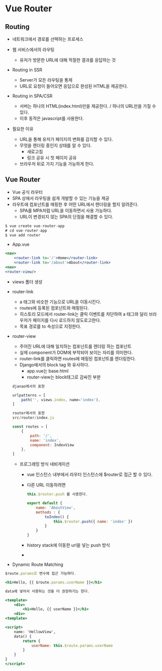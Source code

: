 # Vue Router

## Routing

- 네트워크에서 경로를 선택하는 프로세스
- 웹 서비스에서의 라우팅
    - 유저가 방문한 URL에 대해 적절한 결과를 응답하는 것
- Routing in SSR
    - Server가 모든 라우팅을 통제
    - URL로 요청이 들어오면 응답으로 완성된 HTML을 제공한다.
- Routing in SPA/CSR
    - 서버는 하나의 HTML(index.html)만을 제공한다. /  하나의 URL만을 가질 수 있다.
    - 이후 동작은 javascript를 사용한다.

- 필요한 이유
    - URL을 통해 유저가 페이지의 변화를 감지할 수 있다.
    - 무엇을 렌더링 중인지 상태를 알 수 있다.
        - 새로고침
        - 링크 공유 시 첫 페이지 공유
    - 브라우저 뒤로 가지 기능을 가능하게 한다.

## Vue Router

- Vue 공식 라우터
- SPA 상에서 라우팅을 쉽게 개발할 수 있는 기능을 제공
- 라우트에 컴포넌트를 매핑한 후 어떤 URL에서 렌더링을 할지 알려준다.
    - SPA를 MPA처럼 URL을 이동하면서 사용 가능하다.
    - URL이 변경되지 않는 SPA의 단점을 해결할 수 있다.

```jsx
$ vue create vue-router-app
# cd vue-router-app
$ vue add router
```

- App.vue

```jsx
<nav>
	<router-link to='/'>Home</router-link>
	<router-link to='/about'>About</router-link>
<nav>
<router-view/>
```

- views 폴더 생성

- router-link
    - a 태그와 비슷한 기능으로 URL을 이동시킨다.
    - routes에 등록된 컴포넌트와 매핑된다.
    - 히스토리 모드에서 router-link는 클릭 이벤트를 차단하여 a 태그와 달리 브라우저가 페이지를 다시 로드하지 않도로고한다.
    - 목표 경로를 to 속성으로 지정한다.

- router-view
    - 주어진 URL에 대해 일치하는 컴포넌트를 렌더링 하는 컴포넌트
    - 실제 component가 DOM에 부착되어 보이는 자리를 의미한다.
    - router-link를 클릭하면 routes에 매핑된 컴포넌트를 렌더링한다.
    - Django에서의 block tag 와 유사하다.
        - app.vue는 base.html
        - router-view는 block태그로 감싸진 부분
    
    ```jsx
    djanao에서의 표현
    
    urlpatterns = [
    	path('', views.index, name='index'),
    ]
    
    router에서의 표현
    src/router/index.js
    
    const routes = [
    	{
    		path: '/',
    		name: 'index', 
    		component: IndexView
    	},
    ]
    ```
    
    - 프로그래밍 방식 네비게이션
        - vue 인스턴스 내부에서 라우터 인스턴스에 $router로 접근 할 수 있다.
        - 다른 URL 이동하려면
            
            ```jsx
            this.$router.push 를 사용한다.
            
            export default {
            	name: 'AboutView',
            	methods : {
            		toIndex() {
            			this.$router.push({ name: 'index' })
            		}
            	}
            }
            ```
            
        - history stack에 이동한 url을 넣는 push 방식
        - 
- Dynamic Route Matching

```jsx
$route.params로 변수에 접근 가능하다.

<h1>Hello, {{ $route.params.userName }}</h1>

data에 넣어서 사용하는 것을 더 권장하기는 한다.

<template>
	<div>
		<h1>Hello, {{ userName }}</h1>
	<div>
<template>

<script>
	name: 'HellowView',
	data() {
		return {
			userName: this.$route.params.userName
		}
	}
}
</script>

```